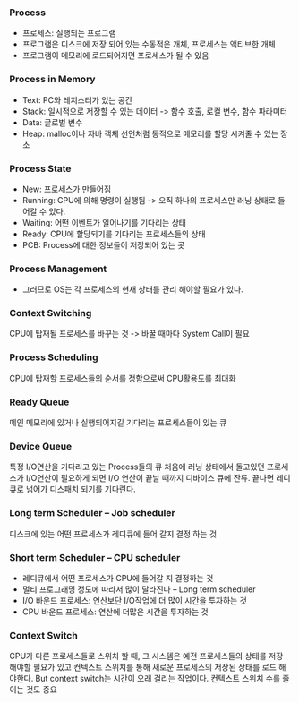 ### Process

* 프로세스: 실행되는 프로그램
* 프로그램은 디스크에 저장 되어 있는 수동적은 개체, 프로세스는 액티브한 개체
* 프로그램이 메모리에 로드되어지면 프로세스가 될 수 있음
### Process in Memory

* Text: PC와 레지스터가 있는 공간
* Stack: 일시적으로 저장할 수 있는 데이터 -> 함수 호출, 로컬 변수, 함수 파라미터
* Data: 글로벌 변수
* Heap: malloc이나 자바 객체 선언처럼 동적으로 메모리를 할당 시켜줄 수 있는 장소
### Process State

* New: 프로세스가 만들어짐
* Running: CPU에 의해 명령이 실행됨 -> 오직 하나의 프로세스만 러닝 상태로 들어갈 수 있다.
* Waiting: 어떤 이벤트가 일어나기를 기다리는 상태
* Ready: CPU에 할당되기를 기다리는 프로세스들의 상태
* PCB: Process에 대한 정보들이 저장되어 있는 곳
### Process Management
* 그러므로 OS는 각 프로세스의 현재 상태를 관리 해야할 필요가 있다.
### Context Switching
CPU에 탑재될 프로세스를 바꾸는 것 -> 바꿀 때마다 System Call이 필요
### Process Scheduling
CPU에 탑재할 프로세스들의 순서를 정함으로써 CPU활용도를 최대화
### Ready Queue
메인 메모리에 있거나 실행되어지길 기다리는 프로세스들이 있는 큐
### Device Queue
특정 I/O연산을 기다리고 있는 Process들의 큐
처음에 러닝 상태에서 돌고있던 프로세스가 I/O연산이 필요하게 되면 I/O 연산이 끝날 때까지 디바이스 큐에 잔류. 끝나면 레디큐로 넘어가 디스패치 되기를 기다린다.
### Long term Scheduler – Job scheduler
디스크에 있는 어떤 프로세스가 레디큐에 들어 갈지 결정 하는 것
### Short term Scheduler – CPU scheduler
* 레디큐에서 어떤 프로세스가 CPU에 들어갈 지 결정하는 것
* 멀티 프로그래밍 정도에 따라서 많이 달라진다 – Long term scheduler
* I/O 바운드 프로세스: 연산보단 I/O작업에 더 많이 시간을 투자하는 것
* CPU 바운드 프로세스: 연산에 더많은 시간을 투자하는 것

### Context Switch
CPU가 다른 프로세스들로 스위치 할 때, 그 시스템은 예전 프로세스들의 상태를 저장 해야할 필요가 있고 컨텍스트 스위치를 통해 새로운 프로세스의 저장된 상태를 로드 해야한다.
But context switch는 시간이 오래 걸리는 작업이다. 컨텍스트 스위치 수를 줄이는 것도 중요

